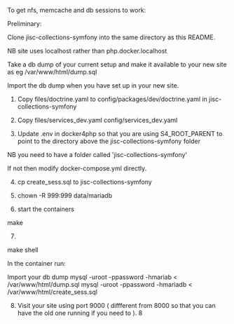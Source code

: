 To get nfs, memcache and db sessions to work:

Preliminary: 

Clone jisc-collections-symfony into the same directory as this README.

NB site uses localhost rather than php.docker.localhost

Take a db dump of your  current setup  and make it available to your
new site as eg /var/www/html/dump.sql

Import the db dump when you have set up in your new site.

1.   Copy files/doctrine.yaml to config/packages/dev/doctrine.yaml
in jisc-collections-symfony

2.   Copy files/services_dev.yaml  config/services_dev.yaml

3.   Update .env in docker4php so that you are using S4_ROOT_PARENT
to point to the directory above the jisc-collections-symfony folder

NB you need to have a folder called 'jisc-collections-symfony'

If not then modify docker-compose.yml directly.

4. cp create_sess.sql to jisc-collections-symfony

5. chown -R 999:999 data/mariadb

6. start the containers

make

7.

make shell 

In the container run:

Import your db dump
mysql -uroot -ppassword -hmariab < /var/www/html/dump.sql
mysql -uroot -ppassword  -hmariadb < /var/www/html/create_sess.sql

8.  Visit your site using port 9000 ( diffferent from 8000 so that you can have the old one running
if you need to ).
8
